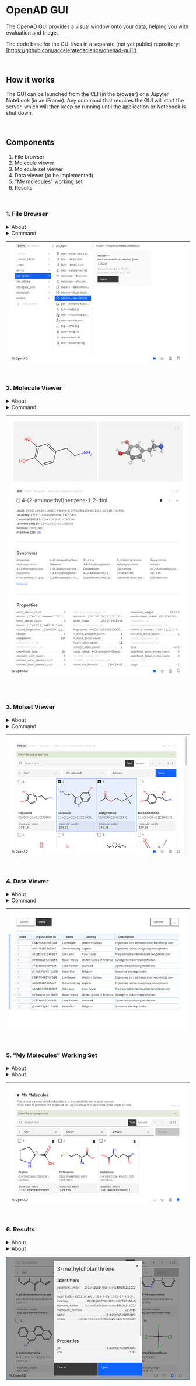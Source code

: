 <!-- When doing changes to this file, please keep them in sync with the _gui-demo.ipynb Notebook file. -->

# OpenAD GUI

The OpenAD GUI provides a visual window onto your data, helping you with evaluation and triage.

The code base for the GUI lives in a separate (not yet public) repository:<br>
[https://github.com/acceleratedscience/openad-gui]()

<br>

## How it works

The GUI can be launched from the CLI (in the browser) or a Jupyter Notebook (in an iFrame).
Any command that requires the GUI will start the server, which will then keep on running until the application or Notebook is shut down.

<br>

## Components

1. File browser
1. Molecule viewer
1. Molecule set viewer
1. Data viewer (to be implemented)
1. "My molecules" working set
1. Results

<br>

### 1. File Browser

<details>
<summary>About</summary>

The file browser lets us open our own proprietary file formats:

-   **.smol.json** --> Individual molecule files
-   **.molset.json** --> Sets of molecule files

As well as a number of commonly used file formats:

-   **.mol**
-   **.sdf**
-   **.smi**
-   **.json**
-   **.csv**

Files can easily be opened in your default system app, which is the default for any unsupported file formats.

</details>

<details>
<summary>Command</summary>

`launch gui`

</details>

| ![File Browser](readme/file-browser.png) |
| ---------------------------------------- |

<br>

### 2. Molecule Viewer

<details>
<summary>About</summary>

The molecule viewer gives you an at-a-glance overview of all the information you have gathered on a particular molecule.

New molecules are prepopulated with data from RDKit and PubChem by default

</details>

<details>
<summary>Command</summary>

`show mol|molecule <name> | <smiles> | <inchi> | <inchikey> | <cid>`

Example: `show mol dopamine`

</details>

| ![Molecule Viewer](readme/molecule-viewer.png) |
| ---------------------------------------------- |

<br>

<br>

### 3. Molset Viewer

<details>
<summary>About</summary>

<p>The molset viewer is replacing the widely used "mols2grid" package. It runs a lot faster and has improved usability.</p>

<p>In the future we'll also load this with more advanced functionality like filtering, subsetting, merging etc.</p>

<p><span style="color: #d00">Note: viewing molecule sets from a dataframe is not yet implemented.</span></p>

</details>

<details>
<summary>Command</summary>

`show molset|molecule set '<molset_or_sdf_or_smi_path>' | using dataframe <dataframe>`

Example: `show molset 'my_mols.molset.json'`

</details>

| ![Molset Viewer](readme/molset-viewer.png) |
| ------------------------------------------ |

<br>

### 4. Data Viewer

<details>
<summary>About</summary>

The data viewer lets you review, sort and triage data from a CSV file or a dataframe.

<span style="color: #d00">The data viewer is not yet ported into the new GUI. It still uses the deprecated Flask app architecture.</span>

</details>

<details>
<summary>Command</summary>

`display data '<filename.csv>'` + `result open`

Example: `display data 'demo/my-data.csv'` + `result open`

</details>

| ![Data Viewer](readme/data-viewer.png) |
| -------------------------------------- |

<br>

### 5. "My Molecules" Working Set

<details>
<summary>About</summary>

Your working set of molecules(\*) is a molset that lives in memory and is meant as a bucket for gathering candidates from various processesses and sources, before storing them into a new file and processing them further.

\(\*) Currently the working set is called "mymols", but this name may change.

<span style="color: #d00">Note: loading and merging molecule sets is still using a different architecture which is not compatible with the GUI.</span>

</details>

<details>
<summary>About</summary>

`show mols`

</details>

| ![My Molecules](readme/my-mols.png) |
| ----------------------------------- |

<br>

### 6. Results

<details>
<summary>About</summary>

Whenever data is displayed in the CLI or a Notebook using `output_table()`, the data is stored in memory so it can be used for follow up commands like `result open`, `result edit`, `result copy` etc.

The result dataset stored in memory can also be viewed and manipulated in the GUI, either through the molecule viewer or the data viewer (yet to be implemented).

</details>

<details>
<summary>About</summary>

`display data '<molecule_data.csv>'` + `result open`

Example: `display data 'demo/my-mols.csv'` + `result open`

</details>

![Results](readme/results.png)
